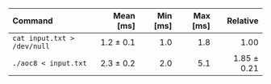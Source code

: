 | Command | Mean [ms] | Min [ms] | Max [ms] | Relative |
|:---|---:|---:|---:|---:|
| `cat input.txt > /dev/null` | 1.2 ± 0.1 | 1.0 | 1.8 | 1.00 |
| `./aoc8 < input.txt` | 2.3 ± 0.2 | 2.0 | 5.1 | 1.85 ± 0.21 |
